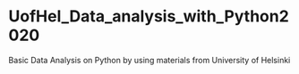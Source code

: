 # UofHel_Data_analysis_with_Python2020
Basic Data Analysis on Python by using materials from University of Helsinki
